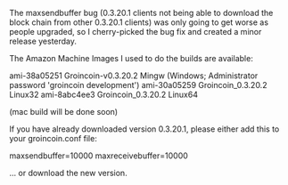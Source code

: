 The maxsendbuffer bug (0.3.20.1 clients not being able to download the block chain from other 0.3.20.1 clients) was only going to get
worse as people upgraded, so I cherry-picked the bug fix and created a minor release yesterday.

The Amazon Machine Images I used to do the builds are available:

  ami-38a05251   Groincoin-v0.3.20.2 Mingw    (Windows; Administrator password 'groincoin development')
  ami-30a05259   Groincoin_0.3.20.2 Linux32
  ami-8abc4ee3   Groincoin_0.3.20.2 Linux64

(mac build will be done soon)

If you have already downloaded version 0.3.20.1, please either add this to your groincoin.conf file:

  maxsendbuffer=10000
  maxreceivebuffer=10000

... or download the new version.
